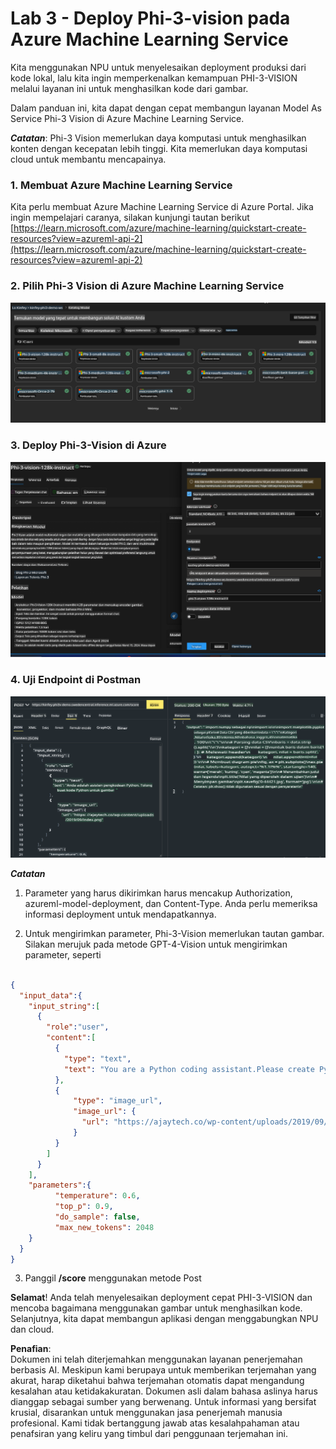 # **Lab 3 - Deploy Phi-3-vision pada Azure Machine Learning Service**

Kita menggunakan NPU untuk menyelesaikan deployment produksi dari kode lokal, lalu kita ingin memperkenalkan kemampuan PHI-3-VISION melalui layanan ini untuk menghasilkan kode dari gambar.

Dalam panduan ini, kita dapat dengan cepat membangun layanan Model As Service Phi-3 Vision di Azure Machine Learning Service.

***Catatan***: Phi-3 Vision memerlukan daya komputasi untuk menghasilkan konten dengan kecepatan lebih tinggi. Kita memerlukan daya komputasi cloud untuk membantu mencapainya.

### **1. Membuat Azure Machine Learning Service**

Kita perlu membuat Azure Machine Learning Service di Azure Portal. Jika ingin mempelajari caranya, silakan kunjungi tautan berikut [https://learn.microsoft.com/azure/machine-learning/quickstart-create-resources?view=azureml-api-2](https://learn.microsoft.com/azure/machine-learning/quickstart-create-resources?view=azureml-api-2)

### **2. Pilih Phi-3 Vision di Azure Machine Learning Service**

![Katalog](../../../../../../../../../translated_images/vison_catalog.e04e9e5f2b6ff115fff30e793e54e617da07251c7b192e1a68e6b050917f45aa.id.png)

### **3. Deploy Phi-3-Vision di Azure**

![Deploy](../../../../../../../../../translated_images/vision_deploy.c0582d08b5d49675c643f3bedc04ae106957304f3cd4702406fa08bea80ba213.id.png)

### **4. Uji Endpoint di Postman**

![Uji](../../../../../../../../../translated_images/vision_test.fb4ff33607077153c7b5dcf37648dc5a9cb550824aeba89963e6b270314fc554.id.png)

***Catatan***

1. Parameter yang harus dikirimkan harus mencakup Authorization, azureml-model-deployment, dan Content-Type. Anda perlu memeriksa informasi deployment untuk mendapatkannya.

2. Untuk mengirimkan parameter, Phi-3-Vision memerlukan tautan gambar. Silakan merujuk pada metode GPT-4-Vision untuk mengirimkan parameter, seperti

```json

{
  "input_data":{
    "input_string":[
      {
        "role":"user",
        "content":[ 
          {
            "type": "text",
            "text": "You are a Python coding assistant.Please create Python code for image "
          },
          {
              "type": "image_url",
              "image_url": {
                "url": "https://ajaytech.co/wp-content/uploads/2019/09/index.png"
              }
          }
        ]
      }
    ],
    "parameters":{
          "temperature": 0.6,
          "top_p": 0.9,
          "do_sample": false,
          "max_new_tokens": 2048
    }
  }
}

```

3. Panggil **/score** menggunakan metode Post

**Selamat**! Anda telah menyelesaikan deployment cepat PHI-3-VISION dan mencoba bagaimana menggunakan gambar untuk menghasilkan kode. Selanjutnya, kita dapat membangun aplikasi dengan menggabungkan NPU dan cloud.

**Penafian**:  
Dokumen ini telah diterjemahkan menggunakan layanan penerjemahan berbasis AI. Meskipun kami berupaya untuk memberikan terjemahan yang akurat, harap diketahui bahwa terjemahan otomatis dapat mengandung kesalahan atau ketidakakuratan. Dokumen asli dalam bahasa aslinya harus dianggap sebagai sumber yang berwenang. Untuk informasi yang bersifat krusial, disarankan untuk menggunakan jasa penerjemah manusia profesional. Kami tidak bertanggung jawab atas kesalahpahaman atau penafsiran yang keliru yang timbul dari penggunaan terjemahan ini.